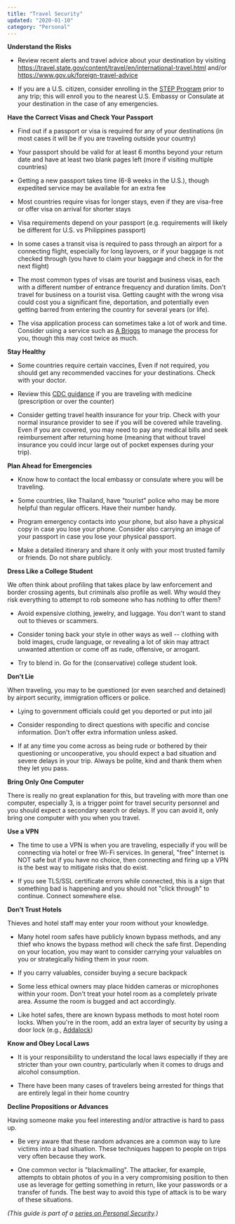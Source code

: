 ```yaml
---
title: "Travel Security"
updated: "2020-01-10"
category: "Personal"
---
```


**Understand the Risks**
-   Review recent alerts and travel advice about your destination by visiting <https://travel.state.gov/content/travel/en/international-travel.html> and/or <https://www.gov.uk/foreign-travel-advice>

-   If you are a U.S. citizen, consider enrolling in the [STEP Program](https://step.state.gov/step) prior to any trip; this will enroll you to the nearest U.S. Embassy or Consulate at your destination in the case of any emergencies.

**Have the Correct Visas and Check Your Passport**

-   Find out if a passport or visa is required for any of your destinations (in most cases it will be if you are traveling outside your country)

-   Your passport should be valid for at least 6 months beyond your return date and have at least two blank pages left (more if visiting multiple countries)

-   Getting a new passport takes time (6-8 weeks in the U.S.), though expedited service may be available for an extra fee

-   Most countries require visas for longer stays, even if they are visa-free or offer visa on arrival for shorter stays

-   Visa requirements depend on your passport (e.g. requirements will likely be different for U.S. vs Philippines passport)

-   In some cases a transit visa is required to pass through an airport for a connecting flight, especially for long layovers, or if your baggage is not checked through (you have to claim your baggage and check in for the next flight)

-   The most common types of visas are tourist and business visas, each with a different number of entrance frequency and duration limits. Don't travel for business on a tourist visa. Getting caught with the wrong visa could cost you a significant fine, deportation, and potentially even getting barred from entering the country for several years (or life).

-   The visa application process can sometimes take a lot of work and time. Consider using a service such as [A Briggs](https://abriggs.com/) to manage the process for you, though this may cost twice as much.

**Stay Healthy**

-   Some countries require certain vaccines, Even if not required, you should get any recommended vaccines for your destinations. Check with your doctor.

-   Review this [CDC guidance](https://www.cdc.gov/features/travel-medicine/index.html) if you are traveling with medicine (prescription or over the counter)

-   Consider getting travel health insurance for your trip. Check with your normal insurance provider to see if you will be covered while traveling. Even if you are covered, you may need to pay any medical bills and seek reimbursement after returning home (meaning that without travel insurance you could incur large out of pocket expenses during your trip).

**Plan Ahead for Emergencies**

-   Know how to contact the local embassy or consulate where you will be traveling.

-   Some countries, like Thailand, have "tourist" police who may be more helpful than regular officers. Have their number handy.

-   Program emergency contacts into your phone, but also have a physical copy in case you lose your phone. Consider also carrying an image of your passport in case you lose your physical passport.

-   Make a detailed itinerary and share it only with your most trusted family or friends. Do not share publicly.

**Dress Like a College Student**

We often think about profiling that takes place by law enforcement and border crossing agents, but criminals also profile as well. Why would they risk everything to attempt to rob someone who has nothing to offer them?

-   Avoid expensive clothing, jewelry, and luggage. You don't want to stand out to thieves or scammers.

-   Consider toning back your style in other ways as well -- clothing with bold images, crude language, or revealing a lot of skin may attract unwanted attention or come off as rude, offensive, or arrogant.

-   Try to blend in. Go for the (conservative) college student look.

**Don't Lie**

When traveling, you may to be questioned (or even searched and detained) by airport security, immigration officers or police.

-   Lying to government officials could get you deported or put into jail

-   Consider responding to direct questions with specific and concise information. Don't offer extra information unless asked.

-   If at any time you come across as being rude or bothered by their questioning or uncooperative, you should expect a bad situation and severe delays in your trip. Always be polite, kind and thank them when they let you pass.

**Bring Only One Computer**

There is really no great explanation for this, but traveling with more than one computer, especially 3, is a trigger point for travel security personnel and you should expect a secondary search or delays. If you can avoid it, only bring one computer with you when you travel.

**Use a VPN**

-   The time to use a VPN is when you are traveling, especially if you will be connecting via hotel or free Wi-Fi services. In general, "free" Internet is NOT safe but if you have no choice, then connecting and firing up a VPN is the best way to mitigate risks that do exist.

-   If you see TLS/SSL certificate errors while connected, this is a sign that something bad is happening and you should not "click through" to continue. Connect somewhere else.

**Don't Trust Hotels**

Thieves and hotel staff may enter your room without your knowledge.

-   Many hotel room safes have publicly known bypass methods, and any thief who knows the bypass method will check the safe first. Depending on your location, you may want to consider carrying your valuables on you or strategically hiding them in your room.

-   If you carry valuables, consider buying a secure backpack

-   Some less ethical owners may place hidden cameras or microphones within your room. Don't treat your hotel room as a completely private area. Assume the room is bugged and act accordingly.

-   Like hotel safes, there are known bypass methods to most hotel room locks. When you're in the room, add an extra layer of security by using a door lock (e.g., [Addalock](https://addalock.com/))

**Know and Obey Local Laws**

-   It is your responsibility to understand the local laws especially if they are stricter than your own country, particularly when it comes to drugs and alcohol consumption.

-   There have been many cases of travelers being arrested for things that are entirely legal in their home country

**Decline Propositions or Advances**

Having someone make you feel interesting and/or attractive is hard to pass up.

-   Be very aware that these random advances are a common way to lure victims into a bad situation. These techniques happen to people on trips very often because they work.

-   One common vector is "blackmailing". The attacker, for example, attempts to obtain photos of you in a very compromising position to then use as leverage for getting something in return, like your passwords or a transfer of funds. The best way to avoid this type of attack is to be wary of these situations.

*(This guide is part of a [series on Personal Security](/news/2020-03-06-personal-security-series).)*
